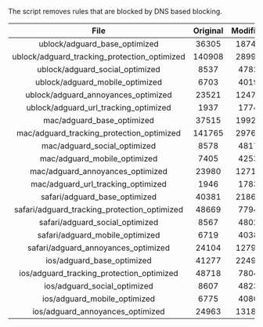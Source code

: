 The script removes rules that are blocked by DNS based blocking.


| File | Original | Modified |
|:----:|:-----:|:-----:|
| ublock/adguard_base_optimized | 36305 | 18743 |
| ublock/adguard_tracking_protection_optimized | 140908 | 28991 |
| ublock/adguard_social_optimized | 8537 | 4782 |
| ublock/adguard_mobile_optimized | 6703 | 4019 |
| ublock/adguard_annoyances_optimized | 23521 | 12478 |
| ublock/adguard_url_tracking_optimized | 1937 | 1774 |
| mac/adguard_base_optimized | 37515 | 19920 |
| mac/adguard_tracking_protection_optimized | 141765 | 29768 |
| mac/adguard_social_optimized | 8578 | 4817 |
| mac/adguard_mobile_optimized | 7405 | 4253 |
| mac/adguard_annoyances_optimized | 23980 | 12717 |
| mac/adguard_url_tracking_optimized | 1946 | 1783 |
| safari/adguard_base_optimized | 40381 | 21863 |
| safari/adguard_tracking_protection_optimized | 48669 | 7794 |
| safari/adguard_social_optimized | 8567 | 4802 |
| safari/adguard_mobile_optimized | 6719 | 4038 |
| safari/adguard_annoyances_optimized | 24104 | 12790 |
| ios/adguard_base_optimized | 41277 | 22490 |
| ios/adguard_tracking_protection_optimized | 48718 | 7804 |
| ios/adguard_social_optimized | 8607 | 4823 |
| ios/adguard_mobile_optimized | 6775 | 4080 |
| ios/adguard_annoyances_optimized | 24963 | 13184 |